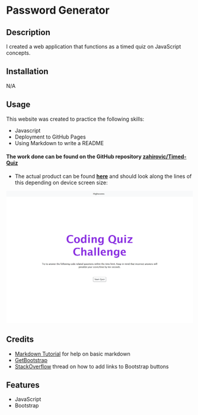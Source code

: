 # Password Generator

## Description

I created a web application that functions as a timed quiz on JavaScript concepts. 

## Installation

N/A

## Usage 


This website was created to practice the following skills:
- Javascript
- Deployment to GitHub Pages
- Using Markdown to write a README

#### The work done can be found on the GitHub repository [zahirovic/Timed-Quiz](https://github.com/zahirovic/Timed-Quiz)
- The actual product can be found **[here](https://zahirovic.github.io/Timed-Quiz/)** and should look along the lines of this depending on device screen size:


![Password generator example](assets/timed-quiz.png)



## Credits
- [Markdown Tutorial](https://www.markdowntutorial.com/) for help on basic markdown 
- [GetBootstrap](https://getbootstrap.com/)
- [StackOverflow](https://stackoverflow.com/questions/36003670/how-to-put-a-link-on-a-button-with-bootstrap) thread on how to add links to Bootstrap buttons

## Features
- JavaScript
- Bootstrap
 
